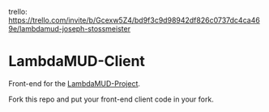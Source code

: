 trello: https://trello.com/invite/b/Gcexw5Z4/bd9f3c9d98942df826c0737dc4ca469e/lambdamud-joseph-stossmeister

# LambdaMUD-Client
Front-end for the [LambdaMUD-Project](https://github.com/LambdaSchool/LambdaMUD-Project).

Fork this repo and put your front-end client code in your fork.
